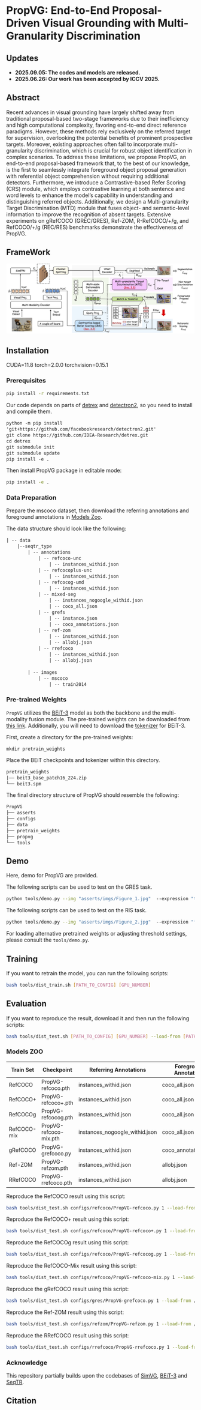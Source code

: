 # PropVG: End-to-End Proposal-Driven Visual Grounding with Multi-Granularity Discrimination

## Updates

- **2025.09.05: The codes and models are released.**
- **2025.06.26: Our work has been accepted by ICCV 2025.**

## Abstract
Recent advances in visual grounding have largely shifted away from traditional proposal-based two-stage frameworks due to their inefficiency and high computational complexity, favoring end-to-end direct reference paradigms. However, these methods rely exclusively on the referred target for supervision, overlooking the potential benefits of prominent prospective targets. Moreover, existing approaches often fail to incorporate multi-granularity discrimination, which is crucial for robust object identification in complex scenarios. To address these limitations, we propose PropVG, an end-to-end proposal-based framework that, to the best of our knowledge, is the first to seamlessly integrate foreground object proposal generation with referential object comprehension without requiring additional detectors. Furthermore, we introduce a Contrastive-based Refer Scoring (CRS) module, which employs contrastive learning at both sentence and word levels to enhance the model’s capability in understanding and distinguishing referred objects. Additionally, we design a Multi-granularity Target Discrimination (MTD) module that fuses object- and semantic-level information to improve the recognition of absent targets. Extensive experiments on gRefCOCO (GREC/GRES), Ref-ZOM, R-RefCOCO/+/g, and RefCOCO/+/g (REC/RES) benchmarks demonstrate the effectiveness of PropVG.

## FrameWork
![framework](./asserts/framework.jpg) 

## Installation
CUDA=11.8
torch=2.0.0
torchvision=0.15.1

### Prerequisites

```bash
pip install -r requirements.txt
```

Our code depends on parts of [detrex](https://detrex.readthedocs.io/en/latest/tutorials/Installation.html) and [detectron2](https://github.com/facebookresearch/detectron2), so you need to install and compile them.
```
python -m pip install 'git+https://github.com/facebookresearch/detectron2.git'
git clone https://github.com/IDEA-Research/detrex.git
cd detrex
git submodule init
git submodule update
pip install -e .
```

Then install PropVG package in editable mode:
```bash
pip install -e .
```


### Data Preparation

Prepare the mscoco dataset, then download the referring annotations and foreground annotations in [Models Zoo](###models-zoo).

The data structure should look like the following:
```
| -- data
    |--seqtr_type
        | -- annotations
            | -- refcoco-unc
                | -- instances_withid.json
            | -- refcocoplus-unc
                | -- instances_withid.json
            | -- refcocog-umd
                | -- instances_withid.json
            | -- mixed-seg
                | -- instances_nogoogle_withid.json
                | -- coco_all.json
            | -- grefs
                | -- instance.json
                | -- coco_annotations.json
            | -- ref-zom
                | -- instances_withid.json
                | -- allobj.json
            | -- rrefcoco
                | -- instances_withid.json
                | -- allobj.json

        | -- images
            | -- mscoco
                | -- train2014
```

### Pre-trained Weights

`PropVG` utilizes the [BEiT-3](https://github.com/microsoft/unilm/blob/master/beit3/README.md) model as both the backbone and the multi-modality fusion module. The pre-trained weights can be downloaded from [this link](https://github.com/microsoft/unilm/blob/master/beit3/README.md#download-checkpoints). Additionally, you will need to download the [tokenizer](https://github.com/microsoft/unilm/blob/master/beit3/README.md#text-tokenizer) for BEiT-3.

First, create a directory for the pre-trained weights:

```
mkdir pretrain_weights
```
Place the BEiT checkpoints and tokenizer within this directory.

```
pretrain_weights
|—— beit3_base_patch16_224.zip
└── beit3.spm
```


The final directory structure of PropVG should resemble the following:
```
PropVG
├── asserts
├── configs
├── data
├── pretrain_weights
├── propvg
└── tools
```

## Demo

Here, demo for PropVG are provided.

The following scripts can be used to test on the GRES task.
```bash
python tools/demo.py --img "asserts/imgs/Figure_1.jpg"  --expression "three skateboard guys" --config  "configs/gres/PropVG-grefcoco.py"  --checkpoint  /PATH/TO/PropVG-grefcoco.pth --img_size 320
```

The following scripts can be used to test on the RIS task.
```bash
python tools/demo.py --img "asserts/imgs/Figure_2.jpg"  --expression "full half fruit" --config  "configs/refcoco/PropVG-refcoco-mix.py"  --checkpoint  /PATH/TO/PropVG-refcoco-mix.pth --img_size 384
```

For loading alternative pretrained weights or adjusting threshold settings, please consult the `tools/demo.py`.


## Training

If you want to retrain the model, you can run the following scripts:
```bash
bash tools/dist_train.sh [PATH_TO_CONFIG] [GPU_NUMBER]
```


## Evaluation

If you want to reproduce the result, download it and then run the following scripts:
```bash
bash tools/dist_test.sh [PATH_TO_CONFIG] [GPU_NUMBER] --load-from [PATH_TO_CHECKPOINT_FILE]
```

### Models ZOO

| Train Set | Checkpoint|  Referring  Annotations |  Foreground Annotations |
| --------- | --------- | ----------------------- |  ---------------------  |
| RefCOCO   | PropVG-refcoco.pth | instances_withid.json | coco_all.json |
| RefCOCO+  | PropVG-refcoco+.pth | instances_withid.json | coco_all.json |
| RefCOCOg  | PropVG-refcocog.pth | instances_withid.json | coco_all.json |
| RefCOCO-mix  | PropVG-refcoco-mix.pth | instances_nogoogle_withid.json | coco_all.json |
| gRefCOCO  | PropVG-grefcoco.py | instances_withid.json | coco_annotations.json |
| Ref-ZOM  | PropVG-refzom.pth | instances_withid.json | allobj.json |
| RRefCOCO  | PropVG-rrefcoco.pth | instances_withid.json | allobj.json |


Reproduce the RefCOCO result using this script:
```bash
bash tools/dist_test.sh configs/refcoco/PropVG-refcoco.py 1 --load-from /PATH/TO/PropVG-refcoco.pth --MTD_K 250
```

Reproduce the RefCOCO+ result using this script:
```bash
bash tools/dist_test.sh configs/refcoco/PropVG-refcoco+.py 1 --load-from /PATH/TO/PropVG-refcoco+.pth --MTD_K 250
```

Reproduce the RefCOCOg result using this script:
```bash
bash tools/dist_test.sh configs/refcoco/PropVG-refcocog.py 1 --load-from /PATH/TO/PropVG-refcoco.pth --MTD_K 250
```

Reproduce the RefCOCO-Mix result using this script:
```bash
bash tools/dist_test.sh configs/refcoco/PropVG-refcoco-mix.py 1 --load-from /PATH/TO/PropVG-refcoco-mix.pth --score-threshold 0.7 --MTD_K 250
```

Reproduce the gRefCOCO result using this script:
```bash
bash tools/dist_test.sh configs/gres/PropVG-grefcoco.py 1 --load-from /PATH/TO/PropVG-grefcoco.pth  --score-threshold 0.7 --MTD_K 250
```

Reproduce the Ref-ZOM result using this script:
```bash
bash tools/dist_test.sh configs/refzom/PropVG-refzom.py 1 --load-from /PATH/TO/PropVG-refzom.pth --score-threshold 0.7 --MTD_K 100
```

Reproduce the RRefCOCO result using this script:
```bash
bash tools/dist_test.sh configs/rrefcoco/PropVG-rrefcoco.py 1 --load-from /PATH/TO/PropVG-rrefcoco.pth  --score-threshold 0.7 --MTD_K 100
```




### Acknowledge
This repository partially builds upon the codebases of [SimVG](https://github.com/Dmmm1997/SimVG/), [BEiT-3](https://github.com/microsoft/unilm/tree/master/beit3) and [SeqTR](https://github.com/seanzhuh/SeqTR).

## Citation
